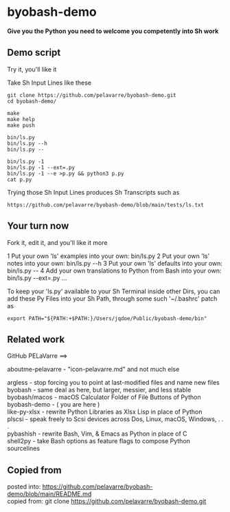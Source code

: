 # byobash-demo

**Give you the Python you need to welcome you competently into Sh work**


## Demo script

Try it, you'll like it

Take Sh Input Lines like these

    git clone https://github.com/pelavarre/byobash-demo.git
    cd byobash-demo/

    make
    make help
    make push

    bin/ls.py
    bin/ls.py --h
    bin/ls.py --

    bin/ls.py -1
    bin/ls.py -1 --ext=.py
    bin/ls.py -1 --e >p.py && python3 p.py
    cat p.py

Trying those Sh Input Lines produces Sh Transcripts such as

    https://github.com/pelavarre/byobash-demo/blob/main/tests/ls.txt


## Your turn now

Fork it, edit it, and you'll like it more

1 Put your own 'ls' examples into your own:  bin/ls.py
2 Put your own 'ls' notes into your own:  bin/ls.py --h
3 Put your own 'ls' defaults into your own:  bin/ls.py --
4 Add your own translations to Python from Bash into your own:  bin/ls.py --ext=.py ...

To keep your 'ls.py' available to your Sh Terminal inside other Dirs,
you can add these Py Files into your Sh Path, through some such '~/.bashrc' patch as

    export PATH="${PATH:+$PATH:}/Users/jqdoe/Public/byobash-demo/bin"


## Related work

GitHub PELaVarre &equals;&equals;&gt;

aboutme-pelavarre - "icon-pelavarre.md" and not much else

argless - stop forcing you to point at last-modified files and name new files
<br>
byobash - same deal as here, but larger, messier, and less stable
<br>
byobash/macos - macOS Calculator Folder of File Buttons of Python
<br>
byobash-demo - ( you are here )
<br>
like-py-xlsx - rewrite Python Libraries as Xlsx Lisp in place of Python
<br>
plscsi - speak freely to Scsi devices across Dos, Linux, macOS, Windows, . . .
<br>
pybashish - rewrite Bash, Vim, & Emacs as Python in place of C
<br>
shell2py - take Bash options as feature flags to compose Python sourcelines


## Copied from

posted into:  https://github.com/pelavarre/byobash-demo/blob/main/README.md
<br>
copied from:  git clone https://github.com/pelavarre/byobash-demo.git
